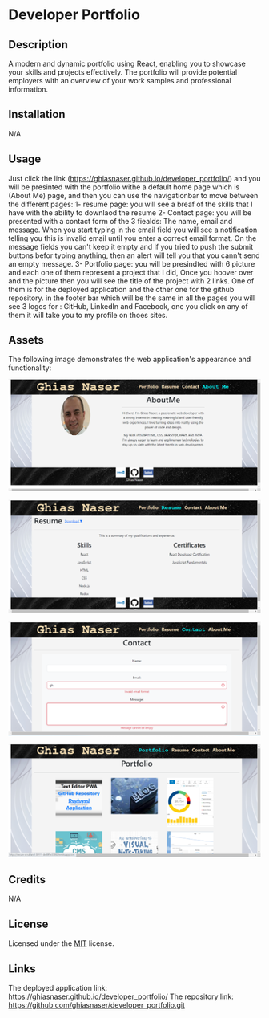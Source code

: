 # Developer Portfolio

## Description
A modern and dynamic portfolio using React, enabling you to showcase your skills and projects effectively. The portfolio will provide potential employers with an overview of your work samples and professional information.

## Installation

N/A

## Usage
Just click the link (https://ghiasnaser.github.io/developer_portfolio/) and you will be presinted with the portfolio withe a default home page which is (About Me) page, and then you can use the navigationbar to move between the different pages:
1- resume page: 
    you will see a breaf of the skills that I have with the ability to downlaod the resume 
2- Contact page:
    you will be presented with a contact form of the 3 fiealds:
    The name, email and message.
    When you start typing in the email field you will see a notification telling you this is invalid email until you enter a correct email format.
    On the message fields you can't keep it empty and if you tried to push the submit buttons befor typing anything, then an alert will tell you that you cann't send an empty message.
3- Portfolio page:
    you will be presindted with 6 picture and each one of them represent a project that I did,
    Once you hoover over and the picture then you will see the title of the project with 2 links.
    One of them is for the deployed application and the other one for the github repository.
in the footer bar which will be the same in all the pages you  will see 3 logos for : GitHub, LinkedIn and Facebook, onc you click on any of them it will take you to my profile on thoes sites.

## Assets
The following image demonstrates the web application's appearance and functionality:

![On the home page you will se the About Me page](./src/images/About%20ME.png)

![The page of Resume](./src/images/resume.png)

![The page of Contact](./src/images/contact.png)

![The page of the portfolio](./src/images/protfolio.png)


## Credits

N/A

## License

Licensed under the [MIT](https://github.com/ghiasnaser/developer_portfolio/blob/650e18279c7903ce6b4ce8b31179ec60fd6cf2a4/LICENSE) license.
## Links
The deployed application link:  https://ghiasnaser.github.io/developer_portfolio/
The repository link: https://github.com/ghiasnaser/developer_portfolio.git
